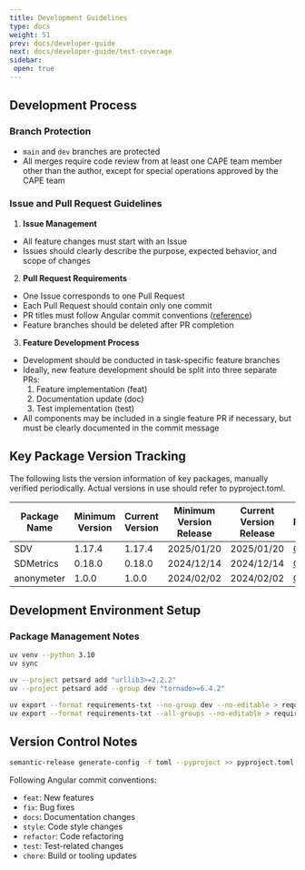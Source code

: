 ```yaml
---
title: Development Guidelines
type: docs
weight: 51
prev: docs/developer-guide
next: docs/developer-guide/test-coverage
sidebar:
 open: true
---
```


## Development Process

### Branch Protection

- `main` and `dev` branches are protected
- All merges require code review from at least one CAPE team member other than the author, except for special operations approved by the CAPE team

### Issue and Pull Request Guidelines

1. **Issue Management**
  - All feature changes must start with an Issue
  - Issues should clearly describe the purpose, expected behavior, and scope of changes

2. **Pull Request Requirements**
  - One Issue corresponds to one Pull Request
  - Each Pull Request should contain only one commit
  - PR titles must follow Angular commit conventions ([reference](https://github.com/angular/angular.js/blob/master/DEVELOPERS.md#commits))
  - Feature branches should be deleted after PR completion

3. **Feature Development Process**
  - Development should be conducted in task-specific feature branches
  - Ideally, new feature development should be split into three separate PRs:
    1. Feature implementation (feat)
    2. Documentation update (doc)
    3. Test implementation (test)
  - All components may be included in a single feature PR if necessary, but must be clearly documented in the commit message

## Key Package Version Tracking

The following lists the version information of key packages, manually verified periodically. Actual versions in use should refer to pyproject.toml.

| Package Name | Minimum Version | Current Version | Minimum Version Release | Current Version Release | Reference |
|-------------|----------------|-----------------|----------------------|---------------------|-----------|
| SDV | 1.17.4 | 1.17.4 | 2025/01/20 | 2025/01/20 | [GitHub](https://github.com/sdv-dev/SDV) |
| SDMetrics | 0.18.0 | 0.18.0 | 2024/12/14 | 2024/12/14 | [GitHub](https://github.com/sdv-dev/SDMetrics) |
| anonymeter | 1.0.0 | 1.0.0 | 2024/02/02 | 2024/02/02 | [GitHub](https://github.com/statice/anonymeter) |

## Development Environment Setup

### Package Management Notes

```bash
uv venv --python 3.10
uv sync
```

```bash
uv --project petsard add "urllib3>=2.2.2"
uv --project petsard add --group dev "tornado>=6.4.2"
```

```bash
uv export --format requirements-txt --no-group dev --no-editable > requirements.txt
uv export --format requirements-txt --all-groups --no-editable > requirements-dev.txt
```

## Version Control Notes

```bash
semantic-release generate-config -f toml --pyproject >> pyproject.toml
```

Following Angular commit conventions:
- `feat`: New features
- `fix`: Bug fixes
- `docs`: Documentation changes
- `style`: Code style changes
- `refactor`: Code refactoring
- `test`: Test-related changes
- `chore`: Build or tooling updates